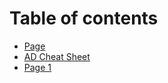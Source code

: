 # Table of contents

* [Page](README.md)
* [AD Cheat Sheet](ad-cheat-sheet.md)
* [Page 1](page-1.md)
